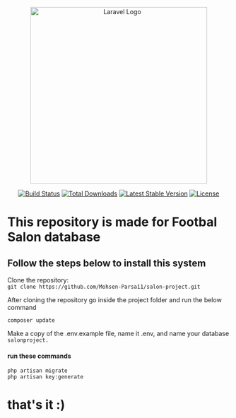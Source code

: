 <p align="center"><a href="https://laravel.com" target="_blank"><img src="https://raw.githubusercontent.com/laravel/art/master/logo-lockup/5%20SVG/2%20CMYK/1%20Full%20Color/laravel-logolockup-cmyk-red.svg" width="400" alt="Laravel Logo"></a></p>

<p align="center">
<a href="https://github.com/laravel/framework/actions"><img src="https://github.com/laravel/framework/workflows/tests/badge.svg" alt="Build Status"></a>
<a href="https://packagist.org/packages/laravel/framework"><img src="https://img.shields.io/packagist/dt/laravel/framework" alt="Total Downloads"></a>
<a href="https://packagist.org/packages/laravel/framework"><img src="https://img.shields.io/packagist/v/laravel/framework" alt="Latest Stable Version"></a>
<a href="https://packagist.org/packages/laravel/framework"><img src="https://img.shields.io/packagist/l/laravel/framework" alt="License"></a>
</p>

<h1>This repository is made for Footbal Salon database </h2>
<h2>Follow the steps below to install this system</h2>
Clone the repository: <br>
<code>git clone https://github.com/Mohsen-Parsa11/salon-project.git</code>

<p>After cloning the repository go inside the project folder and run the below command</p>
<code>composer update</code>

<p>Make a copy of the .env.example file, name it .env, and name your database <code>salonproject.</code></p>
<h4>run these commands</h4>
<code>php artisan migrate</code><br>
<code>php artisan key:generate</code>

<h1>that's it :)</h1>






